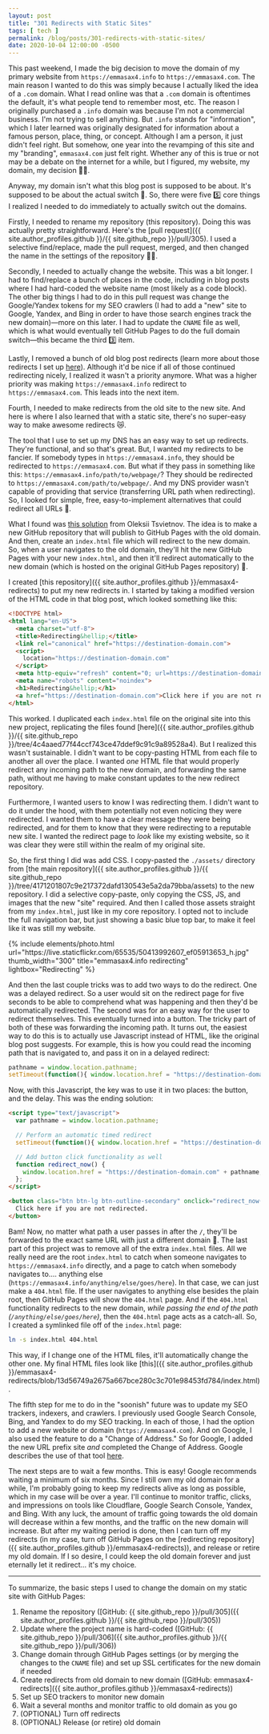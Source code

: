 ```yaml
---
layout: post
title: "301 Redirects with Static Sites"
tags: [ tech ]
permalink: /blog/posts/301-redirects-with-static-sites/
date: 2020-10-04 12:00:00 -0500
---
```


This past weekend, I made the big decision to move the domain of my primary website from `https://emmasax4.info` to `https://emmasax4.com`. The main reason I wanted to do this was simply because I actually liked the idea of a `.com` domain. What I read online was that a `.com` domain is oftentimes the default, it's what people tend to remember most, etc. The reason I originally purchased a `.info` domain was because I'm not a commercial business. I'm not trying to sell anything. But `.info` stands for "information", which I later learned was originally designated for information about a famous person, place, thing, or concept. Although I am a person, it just didn't feel right. But somehow, one year into the revamping of this site and my "branding", `emmasax4.com` just felt right. Whether any of this is true or not may be a debate on the internet for a while, but I figured, my website, my domain, my decision 💪🏼.

Anyway, my domain isn't what this blog post is supposed to be about. It's supposed to be about the actual switch 🔁. So, there were five 5️⃣ core things I realized I needed to do immediately to actually switch out the domains.

Firstly, I needed to rename my repository (this repository). Doing this was actually pretty straightforward. Here's the [pull request]({{ site.author_profiles.github }}/{{ site.github_repo }}/pull/305). I used a selective find/replace, made the pull request, merged, and then changed the name in the settings of the repository 🙌🏼.

Secondly, I needed to actually change the website. This was a bit longer. I had to find/replace a bunch of places in the code, including in blog posts where I had hard-coded the website name (most likely as a code block). The other big things I had to do in this pull request was change the Google/Yandex tokens for my SEO crawlers (I had to add a "new" site to Google, Yandex, and Bing in order to have those search engines track the new domain)—more on this later. I had to update the `CNAME` file as well, which is what would eventually tell GitHub Pages to do the full domain switch—this became the third 3️⃣ item.

Lastly, I removed a bunch of old blog post redirects (learn more about those redirects I set up [here](/blog/posts/time-zones-utc-and-javascript-oh-my/)). Although it'd be nice if all of those continued redirecting nicely, I realized it wasn't a priority anymore. What was a higher priority was making `https://emmasax4.info` redirect to `https://emmasax4.com`. This leads into the next item.

Fourth, I needed to make redirects from the old site to the new site. And here is where I also learned that with a static site, there's no super-easy way to make awesome redirects 😿.

The tool that I use to set up my DNS has an easy way to set up redirects. They're functional, and so that's great. But, I wanted my redirects to be fancier. If somebody types in `https://emmasax4.info`, they should be redirected to `https://emmasax4.com`. But what if they pass in something like this: `https://emmasax4.info/path/to/webpage/`? They should be redirected to `https://emmasax4.com/path/to/webpage/`. And my DNS provider wasn't capable of providing that service (transferring URL path when redirecting). So, I looked for simple, free, easy-to-implement alternatives that could redirect all URLs 🤔.

What I found was [this solution](https://opensource.com/article/19/7/permanently-redirect-github-pages) from Oleksii Tsvietnov. The idea is to make a new GitHub repository that will publish to GitHub Pages with the old domain. And then, create an `index.html` file which will redirect to the new domain. So, when a user navigates to the old domain, they'll hit the new GitHub Pages with your new `index.html`, and then it'll redirect automatically to the new domain (which is hosted on the original GitHub Pages repository) 🤯.

I created [this repository]({{ site.author_profiles.github }}/emmasax4-redirects) to put my new redirects in. I started by taking a modified version of the HTML code in that blog post, which looked something like this:

```html
<!DOCTYPE html>
<html lang="en-US">
  <meta charset="utf-8">
  <title>Redirecting&hellip;</title>
  <link rel="canonical" href="https://destination-domain.com">
  <script>
    location="https://destination-domain.com"
  </script>
  <meta http-equiv="refresh" content="0; url=https://destination-domain.com">
  <meta name="robots" content="noindex">
  <h1>Redirecting&hellip;</h1>
  <a href="https://destination-domain.com">Click here if you are not redirected.</a>
</html>
```

This worked. I duplicated each `index.html` file on the original site into this new project, replicating the files found [here]({{ site.author_profiles.github }}/{{ site.github_repo }}/tree/4c4aaed77f44ccf743ce47ddef9c91c9a89528a4). But I realized this wasn't sustainable. I didn't want to be copy-pasting HTML from each file to another all over the place. I wanted _one_ HTML file that would properly redirect any incoming path to the new domain, and forwarding the same path, without me having to make constant updates to the new redirect repository.

Furthermore, I wanted users to know I was redirecting them. I didn't want to do it under the hood, with them potentially not even noticing they were redirected. I wanted them to have a clear message they were being redirected, and for them to know that they were redirecting to a reputable new site. I wanted the redirect page to _look_ like my existing website, so it was clear they were still within the realm of my original site.

So, the first thing I did was add CSS. I copy-pasted the `./assets/` directory from [the main repository]({{ site.author_profiles.github }}/{{ site.github_repo }}/tree/4171201807c9e217372dafd130543e5a2da79bba/assets) to the new repository. I did a selective copy-paste, only copying the CSS, JS, and images that the new "site" required. And then I called those assets straight from my `index.html`, just like in my core repository. I opted not to include the full navigation bar, but just showing a basic blue top bar, to make it feel like it was still my website.

<div class="text-center">
  {% include elements/photo.html
      url="https://live.staticflickr.com/65535/50413992607_ef05913653_h.jpg"
      thumb_width="300" title="emmasax4.info redirecting" lightbox="Redirecting"
  %}
</div>

And then the last couple tricks was to add two ways to do the redirect. One was a delayed redirect. So a user would sit on the redirect page for five seconds to be able to comprehend what was happening and then they'd be automatically redirected. The second was for an easy way for the user to redirect themselves. This eventually turned into a button. The tricky part of both of these was forwarding the incoming path. It turns out, the easiest way to do this is to actually use Javascript instead of HTML, like the original blog post suggests. For example, this is how you could read the incoming path that is navigated to, and pass it on in a delayed redirect:

```js
pathname = window.location.pathname;
setTimeout(function(){ window.location.href = "https://destination-domain.com" + pathname;}, 5000);
```

Now, with this Javascript, the key was to use it in two places: the button, and the delay. This was the ending solution:

```html
<script type="text/javascript">
  var pathname = window.location.pathname;

  // Perform an automatic timed redirect
  setTimeout(function(){ window.location.href = "https://destination-domain.com" + pathname;}, 5000);

  // Add button click functionality as well
  function redirect_now() {
    window.location.href = "https://destination-domain.com" + pathname;
  };
</script>

<button class="btn btn-lg btn-outline-secondary" onclick="redirect_now(); return false;">
  Click here if you are not redirected.
</button>
```

Bam! Now, no matter what path a user passes in after the `/`, they'll be forwarded to the exact same URL with just a different domain 🥳. The last part of this project was to remove all of the extra `index.html` files. All we really need are the root `index.html` to catch when someone navigates to `https://emmasax4.info` directly, and a page to catch when somebody navigates to.... anything else (`https://emmasax4.info/anything/else/goes/here`). In that case, we can just make a `404.html` file. If the user navigates to anything else besides the plain root, then GitHub Pages will show the `404.html` page. And if the `404.html` functionality redirects to the new domain, _while passing the end of the path (`/anything/else/goes/here`)_, then the `404.html` page acts as a catch-all. So, I created a symlinked file off of the `index.html` page:

```bash
ln -s index.html 404.html
```

This way, if I change one of the HTML files, it'll automatically change the other one. My final HTML files look like [this]({{ site.author_profiles.github }}/emmasax4-redirects/blob/13d56749a2675a667bce280c3c701e98453fd784/index.html).

The fifth step for me to do in the "soonish" future was to update my SEO trackers, indexers, and crawlers. I previously used Google Search Console, Bing, and Yandex to do my SEO tracking. In each of those, I had the option to add a new website or domain (`https://emmasax4.com`). And on Google, I also used the feature to do a "Change of Address." So for Google, I added the new URL prefix site _and_ completed the Change of Address. Google describes the use of that tool [here](https://support.google.com/webmasters/answer/9370220?hl=en).

The next steps are to wait a few months. This is easy! Google recommends waiting a minimum of six months. Since I still own my old domain for a while, I'm probably going to keep my redirects alive as long as possible, which in my case will be over a year. I'll continue to monitor traffic, clicks, and impressions on tools like Cloudflare, Google Search Console, Yandex, and Bing. With any luck, the amount of traffic going towards the old domain will decrease within a few months, and the traffic on the new domain will increase. But after my waiting period is done, then I can turn off my redirects (in my case, turn off GitHub Pages on the [redirecting repository]({{ site.author_profiles.github }}/emmasax4-redirects)), and release or retire my old domain. If I so desire, I could keep the old domain forever and just eternally let it redirect... it's my choice.

---

To summarize, the basic steps I used to change the domain on my static site with GitHub Pages:

1. Rename the repository ([GitHub: {{ site.github_repo }}/pull/305]({{ site.author_profiles.github }}/{{ site.github_repo }}/pull/305))
2. Update where the project name is hard-coded ([GitHub: {{ site.github_repo }}/pull/306]({{ site.author_profiles.github }}/{{ site.github_repo }}/pull/306))
3. Change domain through GitHub Pages settings (or by merging the changes to the `CNAME` file) and set up SSL certificates for the new domain if needed
4. Create redirects from old domain to new domain ([GitHub: emmasax4-redirects]({{ site.author_profiles.github }}/emmasax4-redirects))
5. Set up SEO trackers to monitor new domain
6. Wait a several months and monitor traffic to old domain as you go
7. (OPTIONAL) Turn off redirects
8. (OPTIONAL) Release (or retire) old domain
